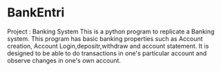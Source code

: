 # BankEntri

Project : Banking System
This is a python program to replicate a Banking system.
This program has basic banking properties such as Account creation, Account Login,depositr,withdraw and account statement.
It is designed to be able to do transactions in one's particular account and observe changes in one's own account.
